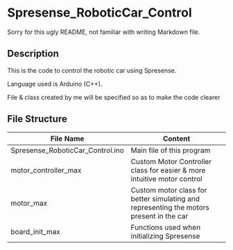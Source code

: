 # Spresense_RoboticCar_Control

Sorry for this ugly README, not familiar with writing Markdown file.

## Description

This is the code to control the robotic car using Spresense.

Language used is Arduino (C++).

File & class created by me will be specified so as to make the code clearer

## File Structure

File Name | Content
--|--
Spresense_RoboticCar_Control.ino | Main file of this program
motor_controller_max | Custom Motor Controller class for easier & more intuitive motor control
motor_max | Custom motor class for better simulating and representing the motors present in the car
board_init_max | Functions used when initializing Spresense
